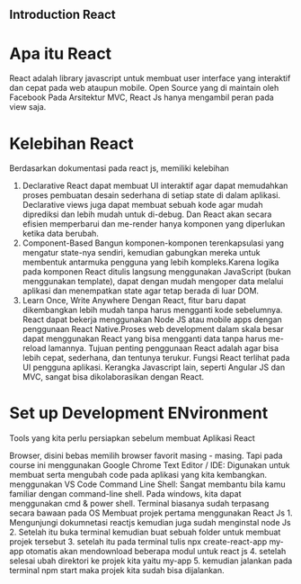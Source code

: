 ## Introduction React

# Apa itu React

React adalah library javascript untuk membuat user interface yang interaktif dan cepat pada web ataupun mobile. Open Source yang di maintain oleh Facebook Pada Arsitektur MVC, React Js hanya mengambil peran pada view saja.

# Kelebihan React

Berdasarkan dokumentasi pada react js, memiliki kelebihan

1. Declarative
React dapat membuat UI interaktif agar dapat memudahkan proses pembuatan desain sederhana di setiap state di dalam aplikasi. Declarative views juga dapat membuat sebuah kode agar mudah diprediksi dan lebih mudah untuk di-debug. Dan React akan secara efisien memperbarui dan me-render hanya komponen yang diperlukan ketika data berubah.
2. Component-Based
Bangun komponen-komponen terenkapsulasi yang mengatur state-nya sendiri, kemudian gabungkan mereka untuk membentuk antarmuka pengguna yang lebih kompleks.Karena logika pada komponen React ditulis langsung menggunakan JavaScript (bukan menggunakan template), dapat dengan mudah mengoper data melalui aplikasi dan menempatkan state agar tetap berada di luar DOM.
3. Learn Once, Write Anywhere
Dengan React, fitur baru dapat dikembangkan lebih mudah tanpa harus mengganti kode sebelumnya. React dapat bekerja menggunakan Node JS atau mobile apps dengan penggunaan React Native.Proses web development dalam skala besar dapat menggunakan React yang bisa mengganti data tanpa harus me-reload lamannya. Tujuan penting penggunaan React adalah agar bisa lebih cepat, sederhana, dan tentunya terukur. Fungsi React terlihat pada UI pengguna aplikasi. Kerangka Javascript lain, seperti Angular JS dan MVC, sangat bisa dikolaborasikan dengan React.

# Set up Development ENvironment

Tools yang kita perlu persiapkan sebelum membuat Aplikasi React

Browser, disini bebas memilih browser favorit masing - masing. Tapi pada course ini menggunakan Google Chrome
Text Editor / IDE: Digunakan untuk membuat serta mengubah code pada aplikasi yang kita kembangkan. menggunakan VS Code
Command Line Shell: Sangat membantu bila kamu familiar dengan command-line shell. Pada windows, kita dapat menggunakan cmd & power shell. Terminal biasanya sudah terpasang secara bawaan pada OS
Membuat projek pertama menggunakan React Js 1. Mengunjungi dokumnetasi reactjs kemudian juga sudah menginstal node Js 2. Setelah itu buka terminal kemudian buat sebuah folder untuk membuat projek tersebut 3. setelah itu pada terminal tulis npx create-react-app my-app otomatis akan mendownload beberapa modul untuk react js 4. setelah selesai ubah direktori ke projek kita yaitu my-app 5. kemudian jalankan pada terminal npm start maka projek kita sudah bisa dijalankan.
